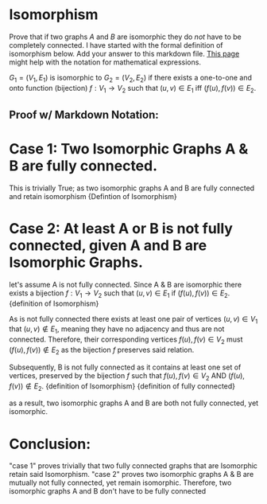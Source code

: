 # Isomorphism

Prove that if two graphs $A$ and $B$ are isomorphic they do *not* have to
be completely connected. I have started with the formal definition of
isomorphism below. Add your answer to this markdown file. [This
page](https://docs.github.com/en/get-started/writing-on-github/working-with-advanced-formatting/writing-mathematical-expressions)
might help with the notation for mathematical expressions.

$G_1=(V_1 , E_1)$ is isomorphic to $G_2 = (V_2, E_2)$ if there exists a
one-to-one and onto function (bijection) $f: V_1 \rightarrow V_2$ such that $(u,v)
\in E_1$ iff $(f(u),f(v)) \in E_2$.

Proof w/ Markdown Notation:
----------------------------
# Case 1: Two Isomorphic Graphs A & B are fully connected.
This is trivially True; as two isomorphic graphs A and B are fully connected and retain isomorphism {Defintion of Isomorphism}

# Case 2: At least A or B is not fully connected, given A and B are Isomorphic Graphs.
let's assume A is not fully connected. Since A & B are isomorphic there exists a bijection $f: V_1 \rightarrow V_2$ such that $(u,v)
\in E_1$ if  $(f(u),f(v)) \in E_2$. {definition of Isomorphism}

As is not fully connected there exists at least one pair of vertices $(u,v) \in V_1$ that $(u,v)\notin E_1$, meaning they have no adjacency and thus are not connected. Therefore, their corresponding vertices $f(u),f(v) \in V_2$ must $(f(u),f(v))\notin E_2$ as the bijection $f$ preserves said relation.

Subsequently, B is not fully connected as it contains at least one set of vertices, preserved by the bijection $f$ such that $f(u),f(v) \in V_2$ AND $(f(u),f(v))\notin E_2$. {definition of Isomorphism} {definition of fully connected}

as a result, two isomorphic graphs A and B are both not fully connected, yet isomorphic.

# Conclusion:
"case 1" proves trivially that two fully connected graphs that are Isomorphic retain said Isomorphism. "case 2" proves two isomorphic graphs A & B are mutually not fully connected, yet remain isomorphic. Therefore, two isomorphic graphs A and B don't have to be fully connected
